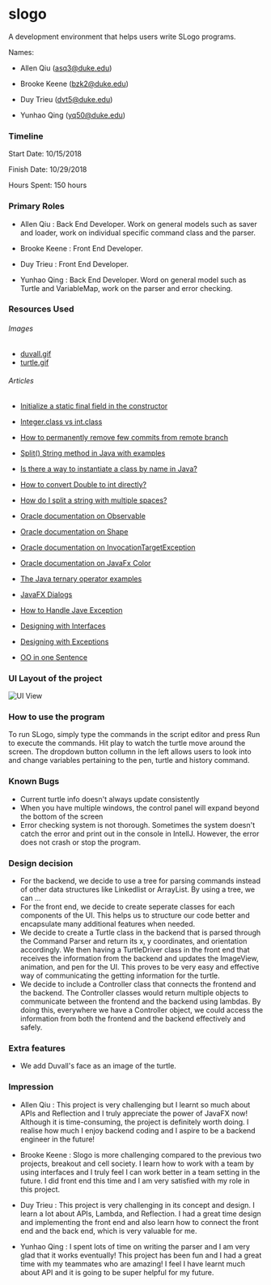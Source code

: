 # slogo

A development environment that helps users write SLogo programs.

Names:
* Allen Qiu (asq3@duke.edu)

* Brooke Keene (bzk2@duke.edu)

* Duy Trieu (dvt5@duke.edu)

* Yunhao Qing (yq50@duke.edu)

### Timeline

Start Date: 10/15/2018

Finish Date: 10/29/2018

Hours Spent: 150 hours

### Primary Roles

* Allen Qiu : Back End Developer. Work on general models such as saver and loader, work on individual specific command class and the parser.

* Brooke Keene : Front End Developer.

* Duy Trieu : Front End Developer.

* Yunhao Qing : Back End Developer. Word on general model such as Turtle and VariableMap, work on the parser and error checking.


### Resources Used

###### Images

* [duvall.gif](https://users.cs.duke.edu/~rcd/images/rcd.jpg)
* [turtle.gif]()

###### Articles


* [Initialize a static final field in the constructor](https://stackoverflow.com/questions/5093744/initialize-a-static-final-field-in-the-constructor)
* [Integer.class vs int.class](https://l.messenger.com/l.php?u=https%3A%2F%2Fstackoverflow.com%2Fquestions%2F22470985%2Finteger-class-vs-int-class&h=AT0oxh3T6S7cgm3CMzhRzM-bvukfJYa5z3dXlGkvSAJkB-cd-ucubCPXM4pLevC69Rc95Srq_DW-I0h1FdTZsHNwYd470REraRFeRU-z1YK_47OpJFGXvmkI6ulIDw)
* [How to permanently remove few commits from remote branch](https://stackoverflow.com/questions/3293531/how-to-permanently-remove-few-commits-from-remote-branch)
* [Split() String method in Java with examples](https://www.geeksforgeeks.org/split-string-java-examples/)
* [Is there a way to instantiate a class by name in Java?](https://stackoverflow.com/questions/9886266/is-there-a-way-to-instantiate-a-class-by-name-in-java)
* [How to convert Double to int directly?](https://stackoverflow.com/questions/5404149/how-to-convert-double-to-int-directly)
* [How do I split a string with multiple spaces?](https://kodejava.org/how-do-i-split-a-string-with-multiple-spaces/)
* [Oracle documentation on Observable](https://docs.oracle.com/javase/7/docs/api/java/util/Observable.html)
* [Oracle documentation on Shape](https://docs.oracle.com/javase/8/javafx/api/javafx/scene/shape/Shape.html)
* [Oracle documentation on InvocationTargetException](https://docs.oracle.com/javase/7/docs/api/java/lang/reflect/InvocationTargetException.html)
* [Oracle documentation on JavaFx Color](https://docs.oracle.com/javafx/2/api/javafx/scene/paint/Color.html)
* [The Java ternary operator examples](https://alvinalexander.com/java/edu/pj/pj010018)

* [JavaFX Dialogs](https://code.makery.ch/blog/javafx-dialogs-official/)
* [How to Handle Jave Exception](https://stackify.com/specify-handle-exceptions-java/)
* [Designing with Interfaces](https://www.artima.com/designtechniques/interfaces.html)
* [Designing with Exceptions](https://www.javaworld.com/article/2076721/core-java/designing-with-exceptions.html)
* [OO in one Sentence](https://media.pragprog.com/articles/may_04_oo1.pdf)

### UI Layout of the project

![UI View](SlogoUIDesign.png "IDE initial plan")

### How to use the program

To run SLogo, simply type the commands in the script editor and press Run to execute the commands. Hit play to watch the turtle move around the screen. The dropdown button collumn in the left allows users to look into and change variables pertaining to the pen, turtle and history command.

### Known Bugs
* Current turtle info doesn't always update consistently
* When you have multiple windows, the control panel will expand beyond the bottom of the screen
* Error checking system is not thorough. Sometimes the system doesn't catch the error and print out in the console in IntellJ. However, the error does not crash or stop the program.

### Design decision
* For the backend, we decide to use a tree for parsing commands instead of other data structures like Linkedlist or ArrayList. By using a tree, we can ...
* For the front end, we decide to create seperate classes for each components of the UI. This helps us to structure our code better and encapsulate many additional features when needed. 
* We decide to create a Turtle class in the backend that is parsed through the Command Parser and return its x, y coordinates, and orientation accordingly. We then having a TurtleDriver class in the front end that receives the information from the backend and updates the ImageView, animation, and pen for the UI. This proves to be very easy and effective way of communicating the getting information for the turtle.
* We decide to include a Controller class that connects the frontend and the backend. The Controller classes would return multiple objects to communicate between the frontend and the backend using lambdas. By doing this, everywhere we have a Controller object, we could access the information from both the frontend and the backend effectively and safely.

### Extra features

* We add Duvall's face as an image of the turtle. 

### Impression

* Allen Qiu : This project is very challenging but I learnt so much about APIs and Reflection and I truly appreciate the power of JavaFX now! Although it is time-consuming, the project is definitely worth doing. I realise how much I enjoy backend coding and I aspire to be a backend engineer in the future!

* Brooke Keene : Slogo is more challenging compared to the previous two projects, breakout and cell society. I learn how to work with a team by using interfaces and I truly feel I can work better in a team setting in the future. I did front end this time and I am very satisfied with my role in this project.

* Duy Trieu : This project is very challenging in its concept and design. I learn a lot about APIs, Lambda, and Reflection. I had a great time design and implementing the front end and also learn how to connect the front end and the back end, which is very valuable for me. 

* Yunhao Qing : I spent lots of time on writing the parser and I am very glad that it works eventually! This project has been fun and I had a great time with my teammates who are amazing! I feel I have learnt much about API and it is going to be super helpful for my future.